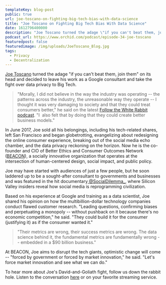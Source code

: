 ```yaml
---
templateKey: blog-post
public: true
url: joe-toscano-on-fighting-big-tech-bias-with-data-science
title: "Joe Toscano on Fighting Big Tech Bias With Data Science"
date: 1612796400000
description: "Joe Toscano turned the adage \"if you can't beat them, join them\" on its head and decided to leave his work as a Google consultant and take the fight over data privacy to Big Tech."
podcast_url: https://www.orchid.com/podcast/episode-34-joe-toscano
featuredpost: false
featuredimage: /img/uploads/JoeToscano_Blog.jpg
tags:
  - Privacy
  - Decentralization
---
```

[Joe Toscano](http://www.realjoet.me/) turned the adage "if you can't beat them, join them" on its head and decided to leave his work as a Google consultant and take the fight over data privacy to Big Tech.

> "Morally, I did not believe in the way the industry was operating -- the patterns across the industry, the unreasonable way they operate -- I thought it was very damaging to society and that they could treat consumers better," he said on the latest [Follow the White Rabbit podcast](https://www.orchid.com/podcast/). "I  also felt that by doing that they could create better business models."

In June 2017, Joe sold all his belongings, including his tech-related shares, left San Francisco and began globetrotting, evangelizing about redesigning the online consumer experience, breaking out of the social media echo chamber, and the data privacy reckoning on the horizon. Now he is the co-founder and CIO of Better Ethics and Consumer Outcomes Network ([BEACON](https://www.beacontrustnetwork.com/)), a socially innovative organization that operates at the intersection of human-centered design, social impact, and public policy.

Joe may have started with audiences of just a few people, but he soon laddered up to be a sought-after consultant to governments and businesses and was featured in the hit documentary[  @SocialDilemma_](https://twitter.com/SocialDilemma_), where Silicon Valley insiders reveal how social media is reprogramming civilization.

Based on his experience at Google and training as a data scientist, Joe shared his opinion on how the multibillion-dollar technology companies conduct flawed customer research. "Leading questions, confirming biases and perpetuating a monopoly -- without pushback on it because there's no economic competition," he said. "They could build it for the consumer (justifying it) as if the consumer wanted it."

> "Their metrics are wrong, their success metrics are wrong. The data science behind it, the fundamental metrics are fundamentally wrong -- embedded in a $90 billion business."

At BEACON, Joe aims to disrupt the tech giants, optimistic change will come -- "forced by government or forced by market innovation," he said. "Let's force market innovation and see what we can do."

To hear more about Joe's David-and-Goliath fight, follow us down the rabbit hole. Listen to the conversation [here](https://www.orchid.com/podcast#subscribe) or on your favorite streaming service.
